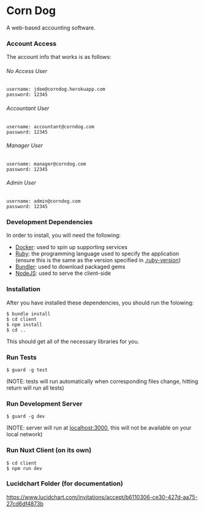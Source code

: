 # Corn Dog
A web-based accounting software.

### Account Access
The account info that works is as follows:

###### No Access User
```
username: jdoe@corndog.herokuapp.com
password: 12345
```

###### Accountant User
```
username: accountant@corndog.com
password: 12345
```

###### Manager User
```
username: manager@corndog.com
password: 12345
```

###### Admin User
```
username: admin@corndog.com
password: 12345
```

### Development Dependencies
In order to install, you will need the following:
* [Docker](https://www.docker.com): used to spin up supporting services
* [Ruby](https://www.ruby-lang.org/en/): the programming language used to specify the application (ensure this is the same as the version specified in [.ruby-version](.ruby-version))
* [Bundler](http://bundler.io): used to download packaged gems
* [NodeJS](https://nodejs.org/en/): used to serve the client-side

### Installation
After you have installed these dependencies, you should run the folowing:
```shell
$ bundle install
$ cd client
$ npm install
$ cd ..
```
This should get all of the necessary libraries for you.

### Run Tests
```shell
$ guard -g test
```
(NOTE: tests will run automatically when corresponding files change, hitting return will run all tests)

### Run Development Server
```shell
$ guard -g dev
```
(NOTE: server will run at [localhost:3000](http://localhost:3000), this will not be available on your local network)

### Run Nuxt Client (on its own)
```shell
$ cd client
$ npm run dev
```

### Lucidchart Folder (for documentation)
https://www.lucidchart.com/invitations/accept/b6110306-ce30-427d-aa75-27cd6df4873b

